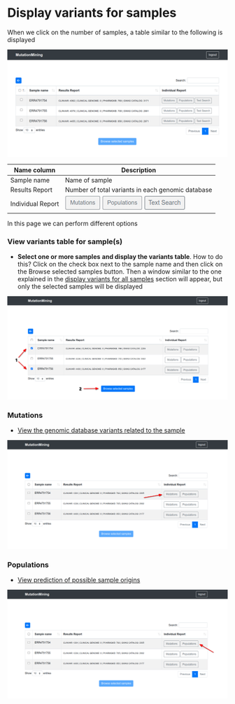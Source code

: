 # Display variants for samples

When we click on the number of samples, a table similar to the following is displayed

![](../../../.gitbook/assets/samples-table.png)

| Name column       | Description                                                                                                                               |
| ----------------- | ----------------------------------------------------------------------------------------------------------------------------------------- |
| Sample name       | Name of sample                                                                                                                            |
| Results Report    | Number of total variants in each genomic database                                                                                         |
| Individual Report | [![](../../../.gitbook/assets/button-mutations.png)](./#mutations) [![](../../../.gitbook/assets/button-populations.png)](./#populations) [![](../../../.gitbook/assets/button-text-search.png)](../#text-search) |

In this page we can perform different options

### View variants table for sample(s)

* **Select one or more samples** **and display the variants table**. How to do this? Click on the check box next to the sample name and then click on the Browse selected samples button. Then a window similar to the one explained in the [display variants for all samples](../../page-1.md) section will appear, but only the selected samples will be displayed

![](../../../.gitbook/assets/samples-table-browse.png)

### Mutations

* [View the genomic database variants related to the sample](mutations.md)

![](../../../.gitbook/assets/samples-table-mutations.png)

### Populations

* [View prediction of possible sample origins](populations.md)

![](../../../.gitbook/assets/samples-table-populations.png)
